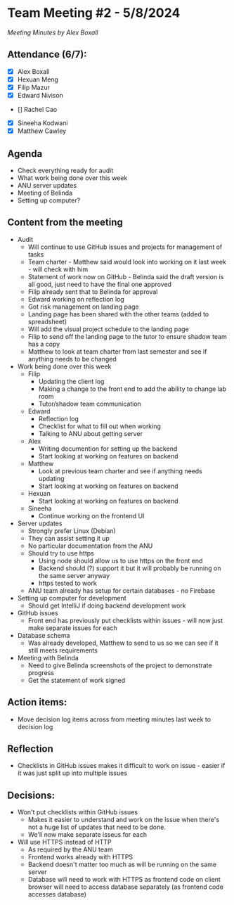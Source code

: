 # Team Meeting #2 - 5/8/2024

*Meeting Minutes by Alex Boxall*

## Attendance (6/7):

- [X] Alex Boxall
- [X] Hexuan Meng
- [X] Filip Mazur
- [X] Edward Nivison
- [] Rachel Cao
- [X] Sineeha Kodwani
- [X] Matthew Cawley

## Agenda
- Check everything ready for audit
- What work being done over this week
- ANU server updates
- Meeting of Belinda
- Setting up computer?

## Content from the meeting
- Audit
  - Will continue to use GitHub issues and projects for management of tasks
  - Team charter - Matthew said would look into working on it last week - will check with him
  - Statement of work now on GitHub - Belinda said the draft version is all good, just need to have the final one approved
  - Filip already sent that to Belinda for approval
  - Edward working on reflection log
  - Got risk management on landing page
  - Landing page has been shared with the other teams (added to spreadsheet)
  - Will add the visual project schedule to the landing page
  - Filip to send off the landing page to the tutor to ensure shadow team has a copy
  - Matthew to look at team charter from last semester and see if anything needs to be changed
- Work being done over this week
  - Filip
    - Updating the client log
    - Making a change to the front end to add the ability to change lab room
    - Tutor/shadow team communication
  - Edward
    - Reflection log
    - Checklist for what to fill out when working
    - Talking to ANU about getting server
  - Alex
    - Writing documention for setting up the backend
    - Start looking at working on features on backend
  - Matthew
    - Look at previous team charter and see if anything needs updating
    - Start looking at working on features on backend
  - Hexuan
    - Start looking at working on features on backend
  - Sineeha
    - Continue working on the frontend UI
- Server updates
  - Strongly prefer Linux (Debian)
  - They can assist setting it up
  - No particular documentation from the ANU
  - Should try to use https
    - Using node should allow us to use https on the front end
    - Backend should (?) support it but it will probably be running on the same server anyway
    - https tested to work
  - ANU team already has setup for certain databases - no Firebase
- Setting up computer for development
  - Should get IntelliJ if doing backend development work
- GitHub issues
  - Front end has previously put checklists within issues - will now just make separate issues for each 
- Database schema
  - Was already developed, Matthew to send to us so we can see if it still meets requirements
- Meeting with Belinda
  - Need to give Belinda screenshots of the project to demonstrate progress
  - Get the statement of work signed  

## Action items:
- Move decision log items across from meeting minutes last week to decision log

## Reflection
- Checklists in GitHub issues makes it difficult to work on issue - easier if it was just split up into multiple issues

## Decisions:
- Won't put checklists within GitHub issues
  - Makes it easier to understand and work on the issue when there's not a huge list of updates that need to be done.
  - We'll now make separate isseus for each
- Will use HTTPS instead of HTTP
  - As required by the ANU team
  - Frontend works already with HTTPS
  - Backend doesn't matter too much as will be running on the same server
  - Database will need to work with HTTPS as frontend code on client browser will need to access database separately (as frontend code accesses database)
